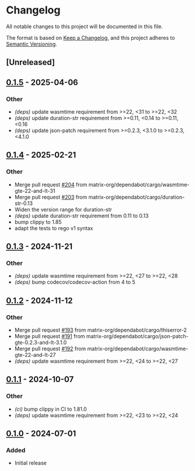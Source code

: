 # Changelog
All notable changes to this project will be documented in this file.

The format is based on [Keep a Changelog](https://keepachangelog.com/en/1.0.0/),
and this project adheres to [Semantic Versioning](https://semver.org/spec/v2.0.0.html).

## [Unreleased]

## [0.1.5](https://github.com/matrix-org/rust-opa-wasm/compare/v0.1.4...v0.1.5) - 2025-04-06

### Other

- *(deps)* update wasmtime requirement from >=22, <31 to >=22, <32
- *(deps)* update duration-str requirement from >=0.11, <0.14 to >=0.11, <0.16
- *(deps)* update json-patch requirement from >=0.2.3, <3.1.0 to >=0.2.3, <4.1.0

## [0.1.4](https://github.com/matrix-org/rust-opa-wasm/compare/v0.1.3...v0.1.4) - 2025-02-21

### Other

- Merge pull request [#204](https://github.com/matrix-org/rust-opa-wasm/pull/204) from matrix-org/dependabot/cargo/wasmtime-gte-22-and-lt-31
- Merge pull request [#203](https://github.com/matrix-org/rust-opa-wasm/pull/203) from matrix-org/dependabot/cargo/duration-str-0.13
- Widen the version range for duration-str
- *(deps)* update duration-str requirement from 0.11 to 0.13
- bump clippy to 1.85
- adapt the tests to rego v1 syntax

## [0.1.3](https://github.com/matrix-org/rust-opa-wasm/compare/v0.1.2...v0.1.3) - 2024-11-21

### Other

- *(deps)* update wasmtime requirement from >=22, <27 to >=22, <28
- *(deps)* bump codecov/codecov-action from 4 to 5

## [0.1.2](https://github.com/matrix-org/rust-opa-wasm/compare/v0.1.1...v0.1.2) - 2024-11-12

### Other

- Merge pull request [#193](https://github.com/matrix-org/rust-opa-wasm/pull/193) from matrix-org/dependabot/cargo/thiserror-2
- Merge pull request [#191](https://github.com/matrix-org/rust-opa-wasm/pull/191) from matrix-org/dependabot/cargo/json-patch-gte-0.2.3-and-lt-3.1.0
- Merge pull request [#192](https://github.com/matrix-org/rust-opa-wasm/pull/192) from matrix-org/dependabot/cargo/wasmtime-gte-22-and-lt-27
- *(deps)* update wasmtime requirement from >=22, <24 to >=22, <27

## [0.1.1](https://github.com/matrix-org/rust-opa-wasm/compare/v0.1.0...v0.1.1) - 2024-10-07

### Other

- *(ci)* bump clippy in CI to 1.81.0
- *(deps)* update wasmtime requirement from >=22, <23 to >=22, <24

## [0.1.0](https://github.com/matrix-org/rust-opa-wasm/releases/tag/v0.1.0) - 2024-07-01

### Added
- Initial release

